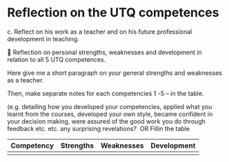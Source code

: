 # Reflection on the UTQ competences

c. Reflect on his work as a teacher and on his future professional development in teaching.

 Reflection on personal strengths, weaknesses and development in relation to all 5 UTQ competences.


Here give me a short paragraph on your general strengths and weaknesses as a teacher.

Then, make separate notes for each competencies 1 -5 – in the table.

(e.g. detailing how you developed your competencies, applied what you learnt from the courses, developed your own style, became confident in your decision making, were assured of the good work you do through feedback etc. etc. any surprising revelations?  OR Fillin the table

| Competency | Strengths | Weaknesses | Development |
| ---------- | --------- | ---------- | ----------- |
|            |           |            |             |
